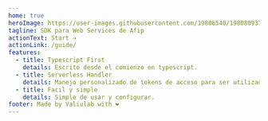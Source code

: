 ```yaml
---
home: true
heroImage: https://user-images.githubusercontent.com/19806540/198080937-468e851b-2ae4-40a7-b2c5-cb929ff7749a.png
tagline: SDK para Web Services de Afip
actionText: Start →
actionLink: /guide/
features:
  - title: Typescript First
    details: Escrito desde el comienzo en typescript.
  - title: Serverless Handler
    details: Manejo personalizado de tokens de acceso para ser utilizado en aplicaciones serverless.
  - title: Facil y simple
    details: Simple de usar y configurar.
footer: Made by Valiulab with ❤️
---
```

